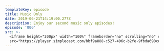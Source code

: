 ```yaml
---
templateKey: episode
title: Music Only
date: 2019-06-21T14:19:00.277Z
description: Enjoy our second music only episodes!
episode: '006'
src: >-
  <iframe height="200px" width="100%" frameborder="no" scrolling="no" seamless
  src="https://player.simplecast.com/bbf9a888-c527-496c-b2fe-9fbda698cd62?dark=false"></iframe>
---
```


